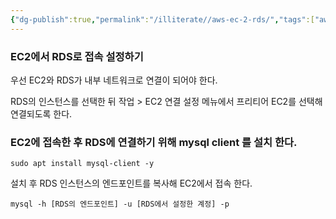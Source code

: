 ```yaml
---
{"dg-publish":true,"permalink":"/illiterate//aws-ec-2-rds/","tags":["aws"],"noteIcon":"","created":"2025-02-07 11:52","updated":"2025-02-11 01:18"}
---
```


### EC2에서 RDS로 접속 설정하기

우선 EC2와 RDS가 내부 네트워크로 연결이 되어야 한다.

RDS의 인스턴스를 선택한 뒤 작업 > EC2 연결 설정 메뉴에서 프리티어 EC2를 선택해 연결되도록 한다.

### EC2에 접속한 후 RDS에 연결하기 위해 mysql client 를 설치 한다.

```
sudo apt install mysql-client -y
```

설치 후 RDS 인스턴스의 엔드포인트를 복사해 EC2에서 접속 한다.

```
mysql -h [RDS의 엔드포인트] -u [RDS에서 설정한 계정] -p
```
